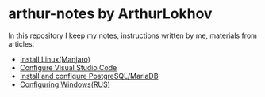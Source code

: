 # arthur-notes by ArthurLokhov
In this repository I keep my notes, instructions written by me, materials from articles.

- [Install Linux(Manjaro)](./setup_linux.md)
- [Configure Visual Studio Code](./vscode_setup.md)
- [Install and configure PostgreSQL/MariaDB](./database_setup.md)
- [Configuring Windows(RUS)](./windows_setup.md)